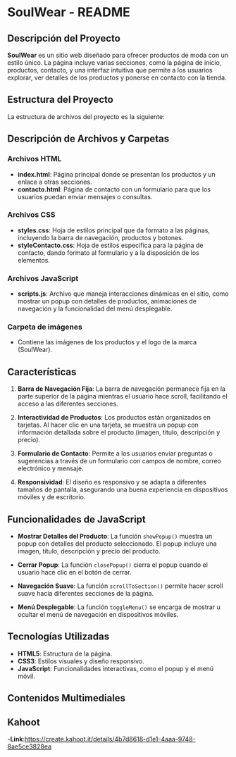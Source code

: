 # SoulWear - README

## Descripción del Proyecto

**SoulWear** es un sitio web diseñado para ofrecer productos de moda con un estilo único. La página incluye varias secciones, como la página de inicio, productos, contacto, y una interfaz intuitiva que permite a los usuarios explorar, ver detalles de los productos y ponerse en contacto con la tienda.

## Estructura del Proyecto

La estructura de archivos del proyecto es la siguiente:


## Descripción de Archivos y Carpetas

### Archivos HTML

- **index.html**: Página principal donde se presentan los productos y un enlace a otras secciones.
- **contacto.html**: Página de contacto con un formulario para que los usuarios puedan enviar mensajes o consultas.

### Archivos CSS

- **styles.css**: Hoja de estilos principal que da formato a las páginas, incluyendo la barra de navegación, productos y botones.
- **styleContacto.css**: Hoja de estilos específica para la página de contacto, dando formato al formulario y a la disposición de los elementos.

### Archivos JavaScript

- **scripts.js**: Archivo que maneja interacciones dinámicas en el sitio, como mostrar un popup con detalles de productos, animaciones de navegación y la funcionalidad del menú desplegable.

### Carpeta de imágenes

- Contiene las imágenes de los productos y el logo de la marca (SoulWear).

## Características

1. **Barra de Navegación Fija**: La barra de navegación permanece fija en la parte superior de la página mientras el usuario hace scroll, facilitando el acceso a las diferentes secciones.
   
2. **Interactividad de Productos**: Los productos están organizados en tarjetas. Al hacer clic en una tarjeta, se muestra un popup con información detallada sobre el producto (imagen, título, descripción y precio).

3. **Formulario de Contacto**: Permite a los usuarios enviar preguntas o sugerencias a través de un formulario con campos de nombre, correo electrónico y mensaje.

4. **Responsividad**: El diseño es responsivo y se adapta a diferentes tamaños de pantalla, asegurando una buena experiencia en dispositivos móviles y de escritorio.

## Funcionalidades de JavaScript

- **Mostrar Detalles del Producto**: La función `showPopup()` muestra un popup con detalles del producto seleccionado. El popup incluye una imagen, título, descripción y precio del producto.
  
- **Cerrar Popup**: La función `closePopup()` cierra el popup cuando el usuario hace clic en el botón de cerrar.

- **Navegación Suave**: La función `scrollToSection()` permite hacer scroll suave hacia diferentes secciones de la página.

- **Menú Desplegable**: La función `toggleMenu()` se encarga de mostrar u ocultar el menú de navegación en dispositivos móviles.

## Tecnologías Utilizadas

- **HTML5**: Estructura de la página.
- **CSS3**: Estilos visuales y diseño responsivo.
- **JavaScript**: Funcionalidades interactivas, como el popup y el menú móvil.

## Contenidos Multimediales 
## Kahoot
-**Link**:https://create.kahoot.it/details/4b7d8618-d1e1-4aaa-9748-8ae5ce3828ea
